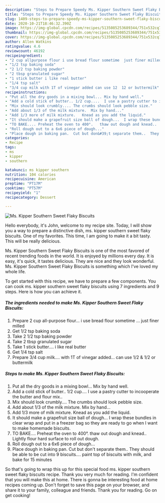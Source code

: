 ```yaml
---
description: "Steps to Prepare Speedy Ms. Kipper Southern Sweet Flaky Biscuits"
title: "Steps to Prepare Speedy Ms. Kipper Southern Sweet Flaky Biscuits"
slug: 1409-steps-to-prepare-speedy-ms-kipper-southern-sweet-flaky-biscuits
date: 2020-10-21T18:46:32.390Z
image: https://img-global.cpcdn.com/recipes/5135085253689344/751x532cq70/ms-kipper-southern-sweet-flaky-biscuits-recipe-main-photo.jpg
thumbnail: https://img-global.cpcdn.com/recipes/5135085253689344/751x532cq70/ms-kipper-southern-sweet-flaky-biscuits-recipe-main-photo.jpg
cover: https://img-global.cpcdn.com/recipes/5135085253689344/751x532cq70/ms-kipper-southern-sweet-flaky-biscuits-recipe-main-photo.jpg
author: Allen Watkins
ratingvalue: 4.6
reviewcount: 46192
recipeingredient:
- "2 cup allpurpose flour i use bread flour sometime  just finer milled"
- "1/2 tsp baking soda"
- "2 1/2 tsp baking powder"
- "2 tbsp granulated sugar"
- "1 stick butter i like real butter"
- "1/4 tsp salt"
- "3/4 cup milk with 1T of vinegar added can use 12  12 or buttermilk"
recipeinstructions:
- "Put all the dry goods in a mixing bowl... Mix by hand well."
- "Add a cold stick of butter.. 1/2 cup....  I use a pastry cutter to incooperate the butter and flour mix.."
- "Mix should look crumbly.... The crumbs should look pebble size."
- "Add about 1/3 of the milk mixture.  Mix by hand..."
- "Add 1/3 more of milk mixture.   Knead as you add the liquid."
- "It should make a grapefruit size ball of dough...  I wrap these bundles in clear wrap and put in a freezer bag so they are ready to go when I want to make homemade biscuits."
- "TO BAKE.... Preheat the oven to 400°.   thaw out dough and knead..  Lightly flour hard surface to roll out dough."
- "Roll dough out to a 6x6 piece of dough..."
- "Place dough in baking pan.  Cut but don&#39;t separate them..  They should be able to be cut into 9 biscuits....  paint top of biscuits with milk, and bake for 15 minutes"
categories:
- Recipe
tags:
- ms
- kipper
- southern

katakunci: ms kipper southern 
nutrition: 104 calories
recipecuisine: American
preptime: "PT17M"
cooktime: "PT57M"
recipeyield: "1"
recipecategory: Dessert

---
```



![Ms. Kipper Southern Sweet Flaky Biscuits](https://img-global.cpcdn.com/recipes/5135085253689344/751x532cq70/ms-kipper-southern-sweet-flaky-biscuits-recipe-main-photo.jpg)

Hello everybody, it's John, welcome to my recipe site. Today, I will show you a way to prepare a distinctive dish, ms. kipper southern sweet flaky biscuits. One of my favorites. This time, I am going to make it a bit tasty. This will be really delicious.



Ms. Kipper Southern Sweet Flaky Biscuits is one of the most favored of recent trending foods in the world. It is enjoyed by millions every day. It is easy, it's quick, it tastes delicious. They are nice and they look wonderful. Ms. Kipper Southern Sweet Flaky Biscuits is something which I've loved my whole life.


To get started with this recipe, we have to prepare a few components. You can cook ms. kipper southern sweet flaky biscuits using 7 ingredients and 9 steps. Here is how you can achieve it.

<!--inarticleads1-->

##### The ingredients needed to make Ms. Kipper Southern Sweet Flaky Biscuits:

1. Prepare 2 cup all-purpose flour... i use bread flour sometime ... just finer milled
1. Get 1/2 tsp baking soda
1. Take 2 1/2 tsp baking powder
1. Take 2 tbsp granulated sugar
1. Take 1 stick butter.... i like real butter
1. Get 1/4 tsp salt
1. Prepare 3/4 cup milk.... with 1T of vinegar added... can use 1/2 &amp; 1/2 or buttermilk




<!--inarticleads2-->

##### Steps to make Ms. Kipper Southern Sweet Flaky Biscuits:

1. Put all the dry goods in a mixing bowl... Mix by hand well.
1. Add a cold stick of butter.. 1/2 cup....  I use a pastry cutter to incooperate the butter and flour mix..
1. Mix should look crumbly.... The crumbs should look pebble size.
1. Add about 1/3 of the milk mixture.  Mix by hand...
1. Add 1/3 more of milk mixture.   Knead as you add the liquid.
1. It should make a grapefruit size ball of dough...  I wrap these bundles in clear wrap and put in a freezer bag so they are ready to go when I want to make homemade biscuits.
1. TO BAKE.... Preheat the oven to 400°.   thaw out dough and knead..  Lightly flour hard surface to roll out dough.
1. Roll dough out to a 6x6 piece of dough...
1. Place dough in baking pan.  Cut but don&#39;t separate them..  They should be able to be cut into 9 biscuits....  paint top of biscuits with milk, and bake for 15 minutes




So that's going to wrap this up for this special food ms. kipper southern sweet flaky biscuits recipe. Thank you very much for reading. I'm confident that you will make this at home. There is gonna be interesting food at home recipes coming up. Don't forget to save this page on your browser, and share it to your family, colleague and friends. Thank you for reading. Go on get cooking!
